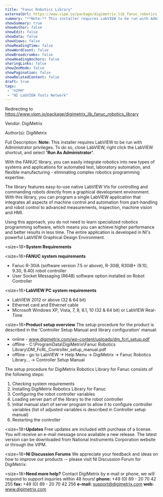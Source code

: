 ```yaml
---
title: "Fanuc Robotics Library"
externalUrl: https://www.vipm.io/package/digimetrix_lib_fanuc_robotics_library
summary: "**Note:** This installer requires LabVIEW to be run with Administrator privileges."
showSummary: true
showAuthor: false
showEdit: false
showData: false
showViews: false
showReadingTime: false
showWordCount: false
showBreadcrumbs: false
showHeadingAnchors: false
sharingLinks: false
showZenMode: false
showPagination: false
showRelatedContent: false
draft: true
tags:
 - "VIPM"
 - "NI LabVIEW Tools Network"
---
```


Redirecting to https://www.vipm.io/package/digimetrix_lib_fanuc_robotics_library

Vendor: DigiMetrix

Author(s): DigiMetrix
 
Full Description:
**Note:** This installer requires LabVIEW to be run with Administrator privileges.  To do so, close LabVIEW, right click the LabVIEW shortcut, and select **'Run As Administrator'**.

With the FANUC library, you can easily integrate robotics into new types of systems and applications for automated test, laboratory automation, and flexible manufacturing - eliminating complex robotics programming expertise. 

The library features easy-to-use native LabVIEW VIs for controlling and commanding robots directly from a graphical development environment. With this library, you can program a single LabVIEW application that integrates all aspects of machine control and automation from part-handling and robot control to advanced measurements, inspection, machine vision and HMI. 

Using this approach, you do not need to learn specialized robotics programming software, which means you can achieve higher performance and better results in less time. The entire application is developed in NI's powerful LabVIEW Graphical Design Environment.

<size=18>**System Requirements**</size>

<size=16>**FANUC system requirements**</size>
 - 	Fanuc R-30iA (software version 7.5 or above), R-30iB, R30iB+ (9.10, 9.30, 9.40) robot controller
 - 	User Socket Messaging (R648) software option installed on Robot Controller

<size=16>**LabVIEW PC system requirements**</size>
 - 	LabVIEW 2012 or above (32 & 64 bit)
 - 	Ethernet card and Ethernet cable
 - 	Microsoft Windows XP, Vista, 7, 8, 8.1, 10 (32 & 64 bit) or LabVIEW Real-Time

<size=18>**Product setup overview**</size>
The setup procedure for the product is described in the 'Controller Setup Manual and library configuration' manual:
 - 	online - www.digimetrix.com/wp-content/uploads/dm_fcrl_setup.pdf
 - 	offline - C:\\ProgramData\\DigiMetrix\\Fanuc Robotics Library\\DM_FcRL_Controller_setup_manual.pdf
 - 	offline - go to LabVIEW -> Help Menu -> DigiMetrix -> Fanuc Robotics Library… -> Controller Setup Manual

The setup procedure for DigiMetrix Robotics Library for Fanuc consists of the following steps:
1.	Checking system requirements
2.	Installing DigiMetrix Robotics Library for Fanuc
3.	Configuring the robot controller variables
4.	Loading server part of the library to the robot controller
5.	Initial manual start of server program to allow it to configure controller variables (list of adjusted variables is described in Controller setup manual)
6.	Restarting the controller

<size=18>**Updates**</size>
Free updates are included with purchase of a license. You will receive an e-mail message once available a new release.
The latest version can be downloaded from National Instruments Corporation website or through the VIPM.

<size=18>**NI Discussion Forums**</size>
We appreciate your feedback and ideas on how to improve our products -- please visit NI Discussion Forum for DigiMetrix:

<size=18>**Need more help?**</size>
Contact DigiMetrix by e-mail or phone, we will respond to support inquiries within 48 hours!
**phone:**  +49 (0) 89 - 20 70 42 255
**fax:**      +49 (0) 89 - 20 70 42 256
**e-mail:**  support@digimetrix.com
**web:**     www.digimetrix.com